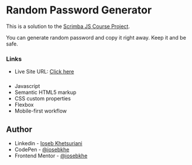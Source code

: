 # Random Password Generator

This is a solution to the [Scrimba JS Course Project](https://scrimba.com/learn/learnjavascript).

You can generate random password and copy it right away.
Keep it and be safe.


### Links

- Live Site URL: [Click here](https://randompass-iosebkhe.netlify.app/)

###

- Javascript
- Semantic HTML5 markup
- CSS custom properties
- Flexbox
- Mobile-first workflow

## Author

- Linkedin - [Ioseb Khetsuriani](https://www.linkedin.com/in/ioseb-khetsuriani-1831801b5/)
- CodePen - [@iosebkhe](https://codepen.io/iosebkhe)
- Frontend Mentor - [@iosebkhe](https://www.frontendmentor.io/profile/yourusername)
